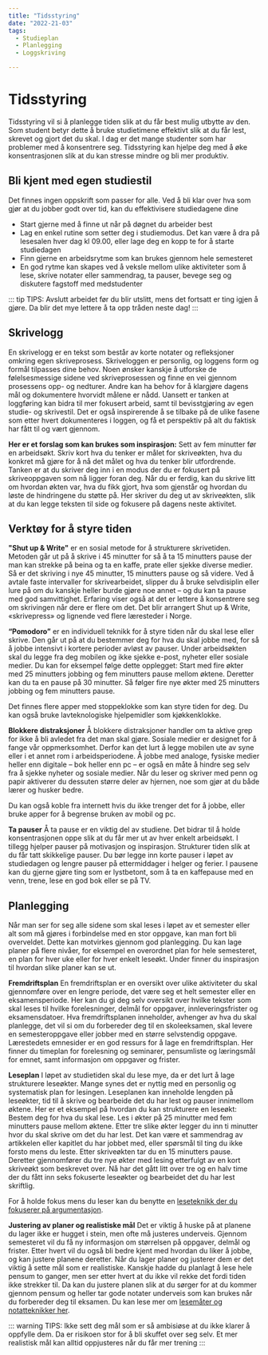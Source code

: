 ```yaml
---
title: "Tidsstyring"
date: "2022-21-03"
tags: 
  - Studieplan 
  - Planlegging
  - Loggskriving 

---
```


# Tidsstyring

Tidsstyring vil si å planlegge tiden slik at du får best mulig utbytte av den. Som student betyr dette å bruke studietimene effektivt slik at du får lest, skrevet og gjort det du skal. I dag er det mange studenter som har problemer med å konsentrere seg. Tidsstyring kan hjelpe deg med å øke konsentrasjonen slik at du kan stresse mindre og bli mer produktiv.

## Bli kjent med egen studiestil
Det finnes ingen oppskrift som passer for alle. Ved å bli klar over hva som gjør at du jobber godt over tid, kan du effektivisere studiedagene dine

-	Start gjerne med å finne ut når på døgnet du arbeider best  
-	Lag en enkel rutine som setter deg i studiemodus. Det kan være å dra på lesesalen hver dag kl 09.00, eller lage deg en kopp te for å starte studiedagen  
-	Finn gjerne en arbeidsrytme som kan brukes gjennom hele semesteret  
-	En god rytme kan skapes ved å veksle mellom ulike aktiviteter som å lese, skrive notater eller sammendrag, ta pauser, bevege seg og diskutere fagstoff med medstudenter  

::: tip TIPS: Avslutt arbeidet før du blir utslitt, mens det fortsatt er ting igjen å gjøre. Da blir det mye lettere å ta opp tråden neste dag!
:::

## Skrivelogg 
En skrivelogg er en tekst som består av korte notater og refleksjoner omkring egen skriveprosess. Skriveloggen er personlig, og loggens form og formål tilpasses dine behov. Noen ønsker kanskje å utforske de følelsesmessige sidene ved skriveprosessen og finne en vei gjennom prosessens opp- og nedturer. Andre kan ha behov for å klargjøre dagens mål og dokumentere hvorvidt målene er nådd. Uansett er tanken at loggføring kan bidra til mer fokusert arbeid, samt til bevisstgjøring av egen studie- og skrivestil. Det er også inspirerende å se tilbake på de ulike fasene som etter hvert dokumenteres i loggen, og få et perspektiv på alt du faktisk har fått til og vært gjennom. 

**Her er et forslag som kan brukes som inspirasjon:**
Sett av fem minutter før en arbeidsøkt. Skriv kort hva du tenker er målet for skriveøkten, hva du konkret må gjøre for å nå det målet og hva du tenker blir utfordrende. Tanken er at du skriver deg inn i en modus der du er fokusert på skriveoppgaven som nå ligger foran deg. Når du er ferdig, kan du skrive litt om hvordan økten var, hva du fikk gjort, hva som gjenstår og hvordan du løste de hindringene du støtte på. Her skriver du deg ut av skriveøkten, slik at du kan legge teksten til side og fokusere på dagens neste aktivitet. 

## Verktøy for å styre tiden 
**"Shut up & Write"** er en sosial metode for å strukturere skrivetiden. Metoden går ut på å skrive i 45 minutter for så å ta 15 minutters pause der man kan strekke på beina og ta en kaffe, prate eller sjekke diverse medier. Så er det skriving i nye 45 minutter, 15 minutters pause og så videre. Ved å avtale faste intervaller for skrivearbeidet, slipper du å bruke selvdisiplin eller lure på om du kanskje heller burde gjøre noe annet – og du kan ta pause med god samvittighet. Erfaring viser også at det er lettere å konsentrere seg om skrivingen når dere er flere om det. Det blir arrangert Shut up & Write, «skrivepress» og lignende ved flere læresteder i Norge.

**“Pomodoro”** er en individuell teknikk for å styre tiden når du skal lese eller skrive. Den går ut på at du bestemmer deg for hva du skal jobbe med, for så å jobbe intensivt i kortere perioder avløst av pauser. Under arbeidsøkten skal du legge fra deg mobilen og ikke sjekke e-post, nyheter eller sosiale medier. Du kan for eksempel følge dette opplegget:
Start med fire økter med 25 minutters jobbing og fem minutters pause mellom øktene. Deretter kan du ta en pause på 30 minutter. Så følger fire nye økter med 25 minutters jobbing og fem minutters pause. 

Det finnes flere apper med stoppeklokke som kan styre tiden for deg. Du kan også bruke lavteknologiske hjelpemidler som kjøkkenklokke. 

**Blokkere distraksjoner**
Å blokkere distraksjoner handler om ta aktive grep for ikke å bli avledet fra det man skal gjøre. Sosiale medier er designet for å fange vår oppmerksomhet. Derfor kan det lurt å legge mobilen ute av syne eller i et annet rom i arbeidsperiodene. Å jobbe med analoge, fysiske medier heller enn digitale –  bok heller enn pc – er også en måte å hindre seg selv fra å sjekke nyheter og sosiale medier. Når du leser og skriver med penn og papir aktiverer du dessuten større deler av hjernen, noe som gjør at du både lærer og husker bedre. 

Du kan også koble fra internett hvis du ikke trenger det for å jobbe, eller bruke apper for å begrense bruken av mobil og pc. 

**Ta pauser**
Å ta pause er en viktig del av studiene. Det bidrar til å holde konsentrasjonen oppe slik at du får mer ut av hver enkelt arbeidsøkt. I tillegg hjelper pauser på motivasjon og inspirasjon. Strukturer tiden slik at du får tatt skikkelige pauser. Du bør legge inn korte pauser i løpet av studiedagen og lengre pauser på ettermiddager i helger og ferier. I pausene kan du gjerne gjøre ting som er lystbetont, som å ta en kaffepause med en venn, trene, lese en god bok eller se på TV.

## Planlegging
Når man ser for seg alle sidene som skal leses i løpet av et semester eller alt som må gjøres i forbindelse med en stor oppgave, kan man fort bli overveldet. Dette kan motvirkes gjennom god planlegging. Du kan lage planer på flere nivåer, for eksempel en overordnet plan for hele semesteret, en plan for hver uke eller for hver enkelt leseøkt. Under finner du inspirasjon til hvordan slike planer kan se ut.

**Fremdriftsplan**
En fremdriftsplan er en oversikt over ulike aktiviteter du skal gjennomføre over en lengre periode, det være seg et helt semester eller en eksamensperiode. Her kan du gi deg selv oversikt over hvilke tekster som skal leses til hvilke forelesninger, delmål for oppgaver, innleveringsfrister og eksamensdatoer. Hva fremdriftsplanen inneholder, avhenger av hva du skal planlegge, det vil si om du forbereder deg til en skoleeksamen, skal levere en semesteroppgave eller jobber med en større selvstendig oppgave. Lærestedets emnesider er en god ressurs for å lage en fremdriftsplan. Her finner du timeplan for forelesning og seminarer, pensumliste og læringsmål for emnet, samt informasjon om oppgaver og frister. 

**Leseplan**
I løpet av studietiden skal du lese mye, da er det lurt å lage strukturere leseøkter. Mange synes det er nyttig med en personlig og systematisk plan for lesingen. Leseplanen kan inneholde lengden på leseøkter, tid til å skrive og bearbeide det du har lest og pauser innimellom øktene. Her er et eksempel på hvordan du kan strukturere en leseøkt: 
Bestem deg for hva du skal lese. Les i økter på 25 minutter med fem minutters pause mellom øktene. Etter tre slike økter legger du inn ti minutter hvor du skal skrive om det du har lest. Det kan være et sammendrag av artikkelen eller kapitlet du har jobbet med, eller spørsmål til ting du ikke forsto mens du leste. Etter skriveøkten tar du en 15 minutters pause. Deretter gjennomfører du tre nye økter med lesing etterfulgt av en kort skriveøkt som beskrevet over. Nå har det gått litt over tre og en halv time der du fått inn seks fokuserte leseøkter og bearbeidet det du har lest skriftlig. 

For å holde fokus mens du leser kan du benytte en [leseteknikk der du fokuserer på argumentasjon](/lesemater.md/). 

**Justering av planer og realistiske mål**
Det er viktig å huske på at planene du lager ikke er hugget i stein, men ofte må justeres underveis. Gjennom semesteret vil du få ny informasjon om størrelsen på oppgaver, delmål og frister. Etter hvert vil du også bli bedre kjent med hvordan du liker å jobbe, og kan justere planene deretter. Når du lager planer og justerer dem er det viktig å sette mål som er realistiske. Kanskje hadde du planlagt å lese hele pensum to ganger, men ser etter hvert at du ikke vil rekke det fordi tiden ikke strekker til. Da kan du justere planen slik at du sørger for at du kommer gjennom pensum og heller tar gode notater underveis som kan brukes når du forbereder deg til eksamen. Du kan lese mer om [lesemåter og notatteknikker her](lesemater.md).

::: warning TIPS: Ikke sett deg mål som er så ambisiøse at du ikke klarer å oppfylle dem. Da er risikoen stor for å bli skuffet over seg selv. Et mer realistisk mål kan alltid oppjusteres når du får mer trening
:::
